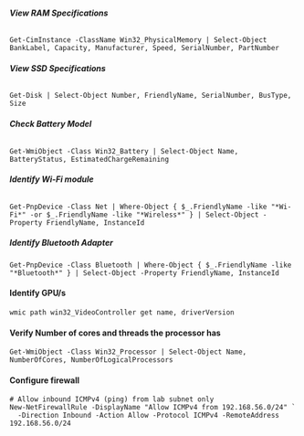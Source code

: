 ###### **View RAM Specifications**

```
Get-CimInstance -ClassName Win32_PhysicalMemory | Select-Object BankLabel, Capacity, Manufacturer, Speed, SerialNumber, PartNumber
```

###### **View SSD Specifications**

```
Get-Disk | Select-Object Number, FriendlyName, SerialNumber, BusType, Size
```

###### **Check Battery Model**

```
Get-WmiObject -Class Win32_Battery | Select-Object Name, BatteryStatus, EstimatedChargeRemaining
```

######  **Identify Wi-Fi module**
```
Get-PnpDevice -Class Net | Where-Object { $_.FriendlyName -like "*Wi-Fi*" -or $_.FriendlyName -like "*Wireless*" } | Select-Object -Property FriendlyName, InstanceId
```

##### **Identify Bluetooth Adapter**
```
Get-PnpDevice -Class Bluetooth | Where-Object { $_.FriendlyName -like "*Bluetooth*" } | Select-Object -Property FriendlyName, InstanceId
```

#### **Identify GPU/s**
```
wmic path win32_VideoController get name, driverVersion
```

#### **Verify Number of cores and threads the processor has**
```
Get-WmiObject -Class Win32_Processor | Select-Object Name, NumberOfCores, NumberOfLogicalProcessors
```

#### **Configure firewall**
```
# Allow inbound ICMPv4 (ping) from lab subnet only
New-NetFirewallRule -DisplayName "Allow ICMPv4 from 192.168.56.0/24" `
  -Direction Inbound -Action Allow -Protocol ICMPv4 -RemoteAddress 192.168.56.0/24
```